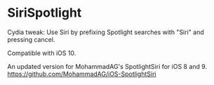 # SiriSpotlight
Cydia tweak: Use Siri by prefixing Spotlight searches with "Siri" and pressing cancel.

Compatible with iOS 10.

An updated version for MohammadAG's SpotlightSiri for iOS 8 and 9.
https://github.com/MohammadAG/iOS-SpotlightSiri
